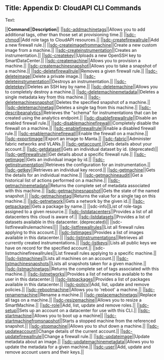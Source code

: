 Title: Appendix D: CloudAPI CLI Commands
---
Text: 


||**Command**||**Description**||
||[sdc-addmachinetags](#AddMachineTags)||Allows you to add additional tags, other than those set at provisioning time.||
||[sdc-chmod](#SetRoleTags)||Add role tags to CloudAPI resources.||
||[sdc-createfirewallrule](#CreateFirewallRule)||Add a new firewall rule.||
||[sdc-createimagefrommachine](#CreateImageFromMachine)||Create a new custom image from a machine.||
||[sdc-createinstrumentation](#CreateInstrumentation)||Creates an instrumentation.||
||[sdc-createkey](#CreateKey)||Uploads a new OpenSSH key to SmartDataCenter.||
||[sdc-createmachine](#CreateMachine)||Allows you to provision a machine.||
||[sdc-createmachinesnapshot](#CreateMachineSnapshot)||Allows you to take a snapshot of a machine.||
||[sdc-deletefirewallrule](#DeleteFirewallRule)||Removes a given firewall rule.||
||[sdc-deleteimage](#DeleteImage)||Delete a private image.||
||[sdc-deleteinstrumentation](#DeleteInstrumentation)||Destroys an instrumentation.||
||[sdc-deletekey](#DeleteKey)||Deletes an SSH key by name.||
||[sdc-deletemachine](#DeleteMachine)||Allows you to completely destroy a machine.||
||[sdc-deletemachinemetadata](#DeleteMachineMetadata)||Deletes a single metadata key from this machine.||
||[sdc-deletemachinesnapshot](#DeleteMachineSnapshot)||Deletes the specified snapshot of a machine.||
||[sdc-deletemachinetag](#DeleteMachineTag)||Deletes a single tag from this machine.||
||[sdc-describeanalytics](#DescribeAnalytics)||Retrieves the "schema" for instrumentations that can be created using the analytics endpoint.||
||[sdc-disablefirewallrule](#DisableFirewallRule)||Disable an enabled firewall rule.||
||[sdc-disablemachinefirewall](#DisableMachineFirewall)||Completely disable the firewall on a machine.||
||[sdc-enablefirewallrule](#EnableFirewallRule)||Enable a disabled firewall rule.||
||[sdc-enablemachinefirewall](#EnableMachineFirewall)||Enable the firewall on a machine.||
||[sdc-exportimage](#ExportImage)||Export an image to Manta.||
||[sdc-fabric](#Fabrics)||Administer fabric networks and VLANs.||
||[sdc-getaccount ](#GetAccount)||Gets details about your account.||
||[sdc-getdataset](#GetDataset)||Gets an individual dataset by id. (deprecated)||
||[sdc-getfirewallrule](#GetFirewallRule)||Get details about a specific firewall rule.||
||[sdc-getimage](#GetImage)||Gets an individual image by id.||
||[sdc-getinstrumentation](#GetInstrumentation)||Retrieves the configuration for an instrumentation.||
||[sdc-getkey](#GetKey)||Retrieves an individual key record.||
||[sdc-getmachine](#GetMachine)||Gets the details for an individual machine.||
||[sdc-getmachineaudit](#MachineAudit)||Get a historical list of actions performed on a machine.||
||[sdc-getmachinemetadata](#GetMachineMetadata)||Returns the complete set of metadata associated with this machine.||
||[sdc-getmachinesnapshot](#GetMachineSnapshot)||Gets the state of the named snapshot.||
||[sdc-getmachinetag](#GetMachineTag)||Returns the value for a single tag on this machine.||
||[sdc-getnetwork](#GetNetwork)||Gets a network by the given id.||
||[sdc-getpackage](#GetPackage)||Gets a package by name.||
||sdc-info||List of role-tags assigned to a given resource.||
||[sdc-listdatacenters](#ListDatacenters)||Provides a list of all datacenters this cloud is aware of.||
||[sdc-listdatasets](#ListDatasets)||Provides a list of datasets available in this datacenter. (deprecated)||
||sdc-listfirewallrulemachines||||
||[sdc-listfirewallrules](#ListFirewallRules)||List all firewall rules applying to this account.||
||[sdc-listimages](#ListImages)||Provides a list of images available in this datacenter.||
||[sdc-listinstrumentations](#ListInstrumentations)||Retrieves all currently created instrumentations.||
||[sdc-listkeys](#ListKeys)||Lists all public keys we have on record for the specified account.||
||sdc-listmachinefirewallrules||List firewall rules applying to a specific machine.||
||[sdc-listmachines](#ListMachines)||Lists all machines on an account.||
||[sdc-listmachinesnapshots](#ListMachineSnapshots)||Lists all snapshots taken for a given machine.||
||[sdc-listmachinetags](#ListMachineTags)||Returns the complete set of tags associated with this machine.||
||[sdc-listnetworks](#ListNetworks)||Provides a list of networks available to the user in this datacenter.||
||[sdc-listpackages](#ListPackages)||Provides a list of packages available in this datacenter.||
||[sdc-policy](#Policies)||Add, list, update and remove policies.||
||[sdc-rebootmachine](#RebootMachine)||Allows you to 'reboot' a machine.||
||[sdc-renamemachine](#RenameMachine)||Rename a machine.||
||[sdc-replacemachinetags](#ReplaceMachineTags)||Replace all tags on a machine.||
||[sdc-resizemachine](#ResizeMachine)||Allows you to resize a SmartMachine.||
||[sdc-role](#Roles)||Add, list, update and remove roles.||
||[sdc-setup](#set-up-your-cli)||Sets up an account on a datacenter for use with this CLI.||
||[sdc-startmachine](#StartMachine)||Allows you to boot up a machine||
||[sdc-startmachinefromsnapshot](#StartMachineFromSnapshot)||Starts a stopped machine from the referenced snapshot.||
||[sdc-stopmachine](#StopMachine)||Allows you to shut down a machine.||
||[sdc-updateaccount](#UpdateAccount)||Change details of the current account.||
||[sdc-updatefirewallrule](#UpdateFirewallRule)||Change a firewall rule.||
||[sdc-updateimage](#UpdateImage)||Update metadata about an image.||
||[sdc-updatemachinemetadata](#UpdateMachineMetadata)||Allows you to update the metadata for a given machine.||
||[sdc-user](#Users)||Add, update and remove account users and their keys.||

